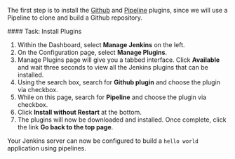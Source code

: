 The first step is to install the [Github](https://wiki.jenkins-ci.org/display/JENKINS/GitHub+Plugin) and [Pipeline](https://wiki.jenkins-ci.org/display/JENKINS/Pipeline+Plugin) plugins, since we will use a Pipeline to clone and build a Github repository.

#### Task: Install Plugins

1. Within the Dashboard, select **Manage Jenkins** on the left.
2. On the Configuration page, select **Manage Plugins**.
3. Manage Plugins page will give you a tabbed interface. Click **Available** and wait three seconds to view all the Jenkins plugins that can be installed.
4. Using the search box, search for **Github plugin** and choose the plugin via checkbox.
5. While on this page, search for **Pipeline** and choose the plugin via checkbox.
6. Click **Install without Restart** at the bottom.
7. The plugins will now be downloaded and installed. Once complete, click the link **Go back to the top page**.

Your Jenkins server can now be configured to build a `hello world` application using pipelines.
